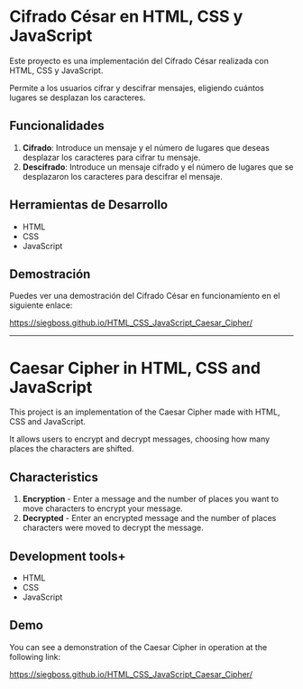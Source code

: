 # Cifrado César en HTML, CSS y JavaScript

Este proyecto es una implementación del Cifrado César realizada con HTML, CSS y JavaScript. 

Permite a los usuarios cifrar y descifrar mensajes, eligiendo cuántos lugares se desplazan los caracteres.

## Funcionalidades

1. **Cifrado**: Introduce un mensaje y el número de lugares que deseas desplazar los caracteres para cifrar tu mensaje.
2. **Descifrado**: Introduce un mensaje cifrado y el número de lugares que se desplazaron los caracteres para descifrar el mensaje.

## Herramientas de Desarrollo

- HTML
- CSS
- JavaScript

## Demostración

Puedes ver una demostración del Cifrado César en funcionamiento en el siguiente enlace: 

https://siegboss.github.io/HTML_CSS_JavaScript_Caesar_Cipher/

------------------------------

# Caesar Cipher in HTML, CSS and JavaScript

This project is an implementation of the Caesar Cipher made with HTML, CSS and JavaScript.

It allows users to encrypt and decrypt messages, choosing how many places the characters are shifted.

## Characteristics

1. **Encryption** - Enter a message and the number of places you want to move characters to encrypt your message.
2. **Decrypted** - Enter an encrypted message and the number of places characters were moved to decrypt the message.

## Development tools+

- HTML
- CSS
- JavaScript

## Demo

You can see a demonstration of the Caesar Cipher in operation at the following link:

https://siegboss.github.io/HTML_CSS_JavaScript_Caesar_Cipher/
